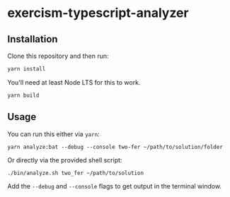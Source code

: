# exercism-typescript-analyzer

## Installation

Clone this repository and then run:

```bash
yarn install
```

You'll need at least Node LTS for this to work.

```
yarn build
```

## Usage

You can run this either via `yarn`:
```
yarn analyze:bat --debug --console two-fer ~/path/to/solution/folder
```

Or directly via the provided shell script:
```
./bin/analyze.sh two_fer ~/path/to/solution
```

Add the `--debug` and `--console` flags to get output in the terminal window.
